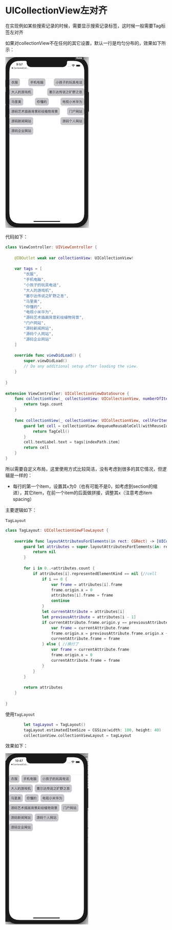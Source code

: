 # UICollectionView左对齐

在实现例如某些搜索记录的时候，需要显示搜索记录标签，这时候一般需要Tag标签左对齐

如果对collectionView不在任何的其它设置，默认一行是均匀分布的，效果如下所示：

![018](https://github.com/winfredzen/iOS-Basic/blob/master/UI/images/018.png)

代码如下：

```swift
class ViewController: UIViewController {

    @IBOutlet weak var collectionView: UICollectionView!
    
    var tags = [
        "衣服",
        "手机电脑",
        "小孩子的玩具电话",
        "大人的游戏机",
        "塞尔达传说之旷野之息",
        "马里奥",
        "你懂的",
        "电视小米华为",
        "源码艺术插画背景彩绘植物背景",
        "门户网站",
        "源码新闻网站",
        "源码个人网站",
        "源码企业网站"
    ]
    
    override func viewDidLoad() {
        super.viewDidLoad()
        // Do any additional setup after loading the view.
    }

}

extension ViewController: UICollectionViewDataSource {
    func collectionView(_ collectionView: UICollectionView, numberOfItemsInSection section: Int) -> Int {
        return tags.count
    }
    
    func collectionView(_ collectionView: UICollectionView, cellForItemAt indexPath: IndexPath) -> UICollectionViewCell {
        guard let cell = collectionView.dequeueReusableCell(withReuseIdentifier: "TagCell", for: indexPath) as? TagCell else {
            return TagCell()
        }
        cell.textLabel.text = tags[indexPath.item]
        return cell
    }
}
```

所以需要自定义布局，这里使用方式比较简洁，没有考虑到很多的其它情况，但逻辑是一样的：

+ 每行的第一个item，设置其`x`为0（也有可能不是0，如考虑到section的缩进），其它item，在前一个item的后面做拼接，调整其`x`（注意考虑item spacing）

主要逻辑如下：

`TagLayout`

```swift
class TagLayout: UICollectionViewFlowLayout {

    override func layoutAttributesForElements(in rect: CGRect) -> [UICollectionViewLayoutAttributes]? {
        guard let attributes = super.layoutAttributesForElements(in: rect) else {
            return nil
        }
        
        for i in 0..<attributes.count {
            if attributes[i].representedElementKind == nil {//cell
                if i == 0 {
                    var frame = attributes[i].frame
                    frame.origin.x = 0
                    attributes[i].frame = frame
                    continue
                }
                let currentAttribute = attributes[i]
                let previousAttribute = attributes[i - 1]
                if currentAttribute.frame.origin.y == previousAttribute.frame.origin.y {//同一行的
                    var frame = currentAttribute.frame
                    frame.origin.x = previousAttribute.frame.origin.x + previousAttribute.frame.size.width + 10
                    currentAttribute.frame = frame
                } else { //换行了
                    var frame = currentAttribute.frame
                    frame.origin.x = 0
                    currentAttribute.frame = frame
                }
            }
        }

        return attributes
    }
    
}
```

使用`TagLayout`

```swift
        let tagLayout = TagLayout()
        tagLayout.estimatedItemSize = CGSize(width: 100, height: 40)
        collectionView.collectionViewLayout = tagLayout
```

效果如下：

![019](https://github.com/winfredzen/iOS-Basic/blob/master/UI/images/019.png)































